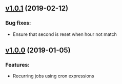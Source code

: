 ## [v1.0.1](https://github.com/logiqsystem/cronquery/releases/tag/v1.0.1) (2019-02-12)
### Bug fixes:
- Ensure that second is reset when hour not match

## [v1.0.0](https://github.com/logiqsystem/cronquery/releases/tag/v1.0.0) (2019-01-05)
### Features:
- Recurring jobs using cron expressions
